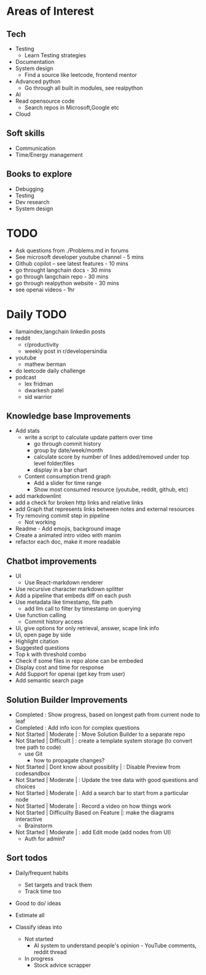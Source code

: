 # Areas of Interest
## Tech
- Testing
    - Learn Testing strategies
- Documentation 
- System design 
    - Find a source like leetcode, frontend mentor 
- Advanced python 
    - Go through all built in modules, see realpython  
- AI
- Read opensource code 
    - Search repos in Microsoft,Google etc 
- Cloud
## Soft skills
- Communication
- Time/Energy management

## Books to explore 
- Debugging
- Testing
- Dev research
- System design 

# TODO
- Ask questions from ./Problems.md in forums
- See microsoft developer youtube channel - 5 mins
- Github copilot – see latest features - 10 mins
- go throught langchain docs - 30 mins
- go through langchain repo - 30 mins
- go through realpython website - 30 mins
- see openai videos - 1hr

# Daily TODO
- llamaindex,langchain linkedin posts
- reddit
    - r/productivity
    - weekly post in r/developersindia
- youtube
    - mathew berman
- do leetcode daily challenge
- podcast
    - lex fridman
    - dwarkesh patel
    - sid warrior

## Knowledge base Improvements
- Add stats
    - write a script to calculate update pattern over time
        - go through commit history
        - group by date/week/month
        - calculate score by number of lines added/removed under top level folder/files
        - display in a bar chart
    - Content consumption trend graph
        - Add a slider for time range
        - Show most consumed resource (youtube, reddit, github, etc) 
- add markdownlint
- add a check for broken http links and relative links
- add Graph that represents links between notes and external resources
- Try removing commit step in pipeline 
    - Not working
- Readme - Add emojis, background image 
- Create a animated intro video with manim
- refactor each doc, make it more readable

## Chatbot improvements
- UI
    - Use React-markdown renderer
- Use recursive character markdown splitter  
- Add a pipeline that embeds diff on each push 
- Use metadata like timestamp, file path
    - add llm call to filter by timestamp on querying
- Use function calling  
    - Commit history access 
- Ui, give options for only retrieval, answer, scape link info 
- Ui, open page by side 
- Highlight citation  
- Suggested questions  
- Top k with threshold combo 
- Check if some files in repo alone can be embeded 
- Display cost and time for response 
- Add Support for openai (get key from user)
- Add semantic search page

## Solution Builder Improvements
- Completed : Show progress, based on longest path from current node to leaf
- Completed : Add info icon for complex questions
- Not Started | Moderate | : Move Solution Builder to a separate repo
- Not Started | Difficuilt | : create a template system storage (to convert tree path to code)
  - use Git
    - how to propagate changes?
- Not Started | Dont know about possiblity | : Disable Preview from codesandbox
- Not Started | Moderate | : Update the tree data with good questions and choices
- Not Started | Moderate | : Add a search bar to start from a particular node
- Not Started | Moderate | : Record a video on how things work
- Not Started | Difficuilty Based on Feature |: make the diagrams interactive
  - Brainstorm
- Not Started | Moderate | : add Edit mode (add nodes from UI)
  - Auth for admin?

## Sort todos 
- Daily/frequent habits 
    - Set targets and track them 
    - Track time too 
- Good to do/ ideas 
- Estimate all 
 
- Classify ideas into 
    - Not started
        - AI system to understand people's opinion - YouTube comments, reddit thread 
    - In progress
        - Stock advice scrapper 